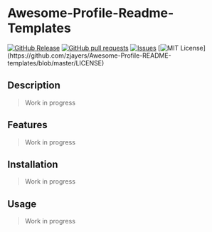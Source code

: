 # Awesome-Profile-Readme-Templates
[![GitHub Release](https://img.shields.io/github/release/zjayers/Awesome-Profile-README-templates.svg?style=flat)](https://github.com/zjayers/Awesome-Profile-README-templates/releases)
[![GitHub pull requests](https://img.shields.io/github/issues-pr/zjayers/Awesome-Profile-README-templates.svg?style=flat)](https://github.com/zjayers/Awesome-Profile-README-templates/pulls)
[![Issues](https://img.shields.io/github/issues-raw/zjayers/Awesome-Profile-README-templates.svg?maxAge=25000)](https://github.com/zjayers/Awesome-Profile-README-templates/issues)
[![MIT License](https://img.shields.io/apm/l/atomic-ui.svg?)](https://github.com/zjayers/Awesome-Profile-README-templates/blob/master/LICENSE)

## Description

> Work in progress

## Features

> Work in progress

## Installation

> Work in progress

## Usage

> Work in progress
